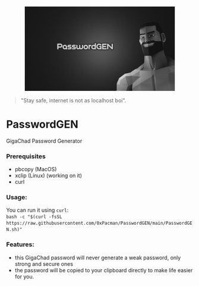 <p align="center">
  <img src="https://github.com/0xPacman/PasswordGEN/blob/main/PsGEN.png" width="80%" height="80%" alt="PasswordGEN logo">
</p>

> "Stay safe, internet is not as localhost boi".

# PasswordGEN

GigaChad Password Generator

### Prerequisites 
- pbcopy (MacOS)
- xclip (Linux) (working on it)
- curl

### Usage: 
You can run it using `curl`:  
`bash -c "$(curl -fsSL https://raw.githubusercontent.com/0xPacman/PasswordGEN/main/PasswordGEN.sh)"`

### Features: 
- this GigaChad password will never generate a weak password, only strong and secure ones
- the password will be copied to your clipboard directly to make life easier for you.
